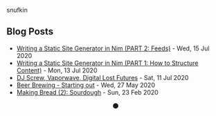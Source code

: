 snufkin

## Blog Posts
<!-- blog starts -->
* [Writing a Static Site Generator in Nim (PART 2: Feeds)](https://snufk.in/blog/ssg-2.html) - Wed, 15 Jul 2020
* [Writing a Static Site Generator in Nim (PART 1: How to Structure Content)](https://snufk.in/blog/ssg-1.html) - Mon, 13 Jul 2020
* [DJ Screw, Vaporwave, Digital Lost Futures](https://snufk.in/blog/vaporwave.html) - Sat, 11 Jul 2020
* [Beer Brewing - Starting out](https://snufk.in/blog/beer-1.html) - Wed, 27 May 2020
* [Making Bread (2): Sourdough](https://snufk.in/blog/bread-making-2.html) - Sun, 23 Feb 2020
<!-- blog ends -->

<p align="center">
<!-- moon starts -->
🌑
<!-- moon ends -->
</p>
